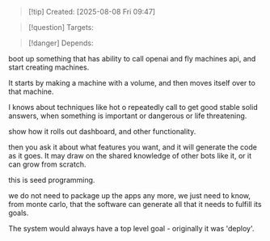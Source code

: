 
>[!tip] Created: [2025-08-08 Fri 09:47]

>[!question] Targets: 

>[!danger] Depends: 

boot up something that has ability to call openai and fly machines api, and start creating machines.

It starts by making a machine with a volume, and then moves itself over to that machine.

I knows about techniques like hot o repeatedly call to get good stable solid answers, when something is important or dangerous or life threatening.

show how it rolls out dashboard, and other functionality.

then you ask it about what features you want, and it will generate the code as it goes.  It may draw on the shared knowledge of other bots like it, or it can grow from scratch.

this is seed programming.

we do not need to package up the apps any more, we just need to know, from monte carlo, that the software can generate all that it needs to fulfill its goals.

The system would always have a top level goal - originally it was 'deploy'.